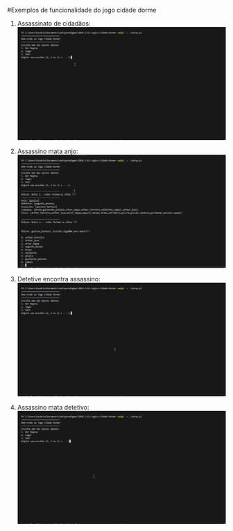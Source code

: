 #Exemplos de funcionalidade do jogo cidade dorme

1. Assassinato de cidadãos:
    ![assassinatos](/assets/gifs/assassinato.gif)

2. Assassino mata anjo:
    ![Assassino mata anjo](/assets/gifs/assassina_anjo.gif)

3. Detetive encontra assassino:
    ![Detetive encontra assassino](/assets/gifs/detetive_acha_assassino.gif)

3. Assassino mata detetivo:
    ![Assassino mata detetive](/assets/gifs/assassino_mata_detetive.gif)
    
